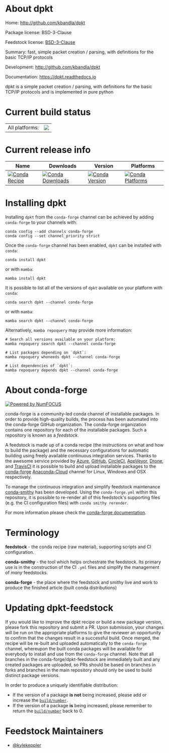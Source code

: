 About dpkt
==========

Home: http://github.com/kbandla/dpkt

Package license: BSD-3-Clause

Feedstock license: [BSD-3-Clause](https://github.com/conda-forge/dpkt-feedstock/blob/main/LICENSE.txt)

Summary: fast, simple packet creation / parsing, with definitions for the basic TCP/IP protocols

Development: http://github.com/kbandla/dpkt

Documentation: https://dpkt.readthedocs.io

dpkt is a simple packet creation / parsing, with definitions for the basic TCP/IP protocols
and is implemented in pure python


Current build status
====================


<table><tr><td>All platforms:</td>
    <td>
      <a href="https://dev.azure.com/conda-forge/feedstock-builds/_build/latest?definitionId=6130&branchName=main">
        <img src="https://dev.azure.com/conda-forge/feedstock-builds/_apis/build/status/dpkt-feedstock?branchName=main">
      </a>
    </td>
  </tr>
</table>

Current release info
====================

| Name | Downloads | Version | Platforms |
| --- | --- | --- | --- |
| [![Conda Recipe](https://img.shields.io/badge/recipe-dpkt-green.svg)](https://anaconda.org/conda-forge/dpkt) | [![Conda Downloads](https://img.shields.io/conda/dn/conda-forge/dpkt.svg)](https://anaconda.org/conda-forge/dpkt) | [![Conda Version](https://img.shields.io/conda/vn/conda-forge/dpkt.svg)](https://anaconda.org/conda-forge/dpkt) | [![Conda Platforms](https://img.shields.io/conda/pn/conda-forge/dpkt.svg)](https://anaconda.org/conda-forge/dpkt) |

Installing dpkt
===============

Installing `dpkt` from the `conda-forge` channel can be achieved by adding `conda-forge` to your channels with:

```
conda config --add channels conda-forge
conda config --set channel_priority strict
```

Once the `conda-forge` channel has been enabled, `dpkt` can be installed with `conda`:

```
conda install dpkt
```

or with `mamba`:

```
mamba install dpkt
```

It is possible to list all of the versions of `dpkt` available on your platform with `conda`:

```
conda search dpkt --channel conda-forge
```

or with `mamba`:

```
mamba search dpkt --channel conda-forge
```

Alternatively, `mamba repoquery` may provide more information:

```
# Search all versions available on your platform:
mamba repoquery search dpkt --channel conda-forge

# List packages depending on `dpkt`:
mamba repoquery whoneeds dpkt --channel conda-forge

# List dependencies of `dpkt`:
mamba repoquery depends dpkt --channel conda-forge
```


About conda-forge
=================

[![Powered by
NumFOCUS](https://img.shields.io/badge/powered%20by-NumFOCUS-orange.svg?style=flat&colorA=E1523D&colorB=007D8A)](https://numfocus.org)

conda-forge is a community-led conda channel of installable packages.
In order to provide high-quality builds, the process has been automated into the
conda-forge GitHub organization. The conda-forge organization contains one repository
for each of the installable packages. Such a repository is known as a *feedstock*.

A feedstock is made up of a conda recipe (the instructions on what and how to build
the package) and the necessary configurations for automatic building using freely
available continuous integration services. Thanks to the awesome service provided by
[Azure](https://azure.microsoft.com/en-us/services/devops/), [GitHub](https://github.com/),
[CircleCI](https://circleci.com/), [AppVeyor](https://www.appveyor.com/),
[Drone](https://cloud.drone.io/welcome), and [TravisCI](https://travis-ci.com/)
it is possible to build and upload installable packages to the
[conda-forge](https://anaconda.org/conda-forge) [Anaconda-Cloud](https://anaconda.org/)
channel for Linux, Windows and OSX respectively.

To manage the continuous integration and simplify feedstock maintenance
[conda-smithy](https://github.com/conda-forge/conda-smithy) has been developed.
Using the ``conda-forge.yml`` within this repository, it is possible to re-render all of
this feedstock's supporting files (e.g. the CI configuration files) with ``conda smithy rerender``.

For more information please check the [conda-forge documentation](https://conda-forge.org/docs/).

Terminology
===========

**feedstock** - the conda recipe (raw material), supporting scripts and CI configuration.

**conda-smithy** - the tool which helps orchestrate the feedstock.
                   Its primary use is in the construction of the CI ``.yml`` files
                   and simplify the management of *many* feedstocks.

**conda-forge** - the place where the feedstock and smithy live and work to
                  produce the finished article (built conda distributions)


Updating dpkt-feedstock
=======================

If you would like to improve the dpkt recipe or build a new
package version, please fork this repository and submit a PR. Upon submission,
your changes will be run on the appropriate platforms to give the reviewer an
opportunity to confirm that the changes result in a successful build. Once
merged, the recipe will be re-built and uploaded automatically to the
`conda-forge` channel, whereupon the built conda packages will be available for
everybody to install and use from the `conda-forge` channel.
Note that all branches in the conda-forge/dpkt-feedstock are
immediately built and any created packages are uploaded, so PRs should be based
on branches in forks and branches in the main repository should only be used to
build distinct package versions.

In order to produce a uniquely identifiable distribution:
 * If the version of a package **is not** being increased, please add or increase
   the [``build/number``](https://docs.conda.io/projects/conda-build/en/latest/resources/define-metadata.html#build-number-and-string).
 * If the version of a package **is** being increased, please remember to return
   the [``build/number``](https://docs.conda.io/projects/conda-build/en/latest/resources/define-metadata.html#build-number-and-string)
   back to 0.

Feedstock Maintainers
=====================

* [@kylekeppler](https://github.com/kylekeppler/)

